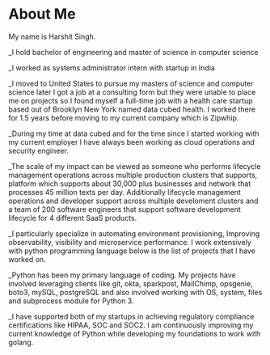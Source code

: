 # About Me


My name is Harshit Singh.

_I hold bachelor of engineering and master of science in computer science

_I worked as systems administrator intern with startup in India

_I moved to United States to pursue my masters of science and computer science later I got a job at a consulting form but they were unable to place me on projects so I found myself a full-time job with a health care startup based out of Brooklyn New York named data cubed health. I worked there for 1.5 years before moving to my current company which is Zipwhip.

_During my time at data cubed and for the time since I started working with my current employer I have always been working as cloud operations and security engineer.

_The scale of my impact can be viewed as someone who performs lifecycle management operations across multiple production clusters that supports, platform which supports about 30,000 plus businesses and network that processes 45 million texts per day. Additionally lifecycle management operations and developer support across multiple develoment clusters and a team of 200 software engineers that support software development lifecycle for 4 different SaaS products.

_I particularly specialize in automating environment provisioning, Improving observability, visibility and microservice performance. I work extensively with python programming language below is the list of projects that I have worked on.

_Python has been my primary language of coding. My projects have involved leveraging clients like git, okta, sparkpost, MailChimp, opsgenie, boto3, mySQL, postgreSQL and also involved working with OS, system, files and subprocess module for Python 3.

_I have supported both of my startups in achieving regulatory compliance certifications like HIPAA, SOC and SOC2. I am continuously improving my current knowledge of Python while developing my foundations to work with golang.
